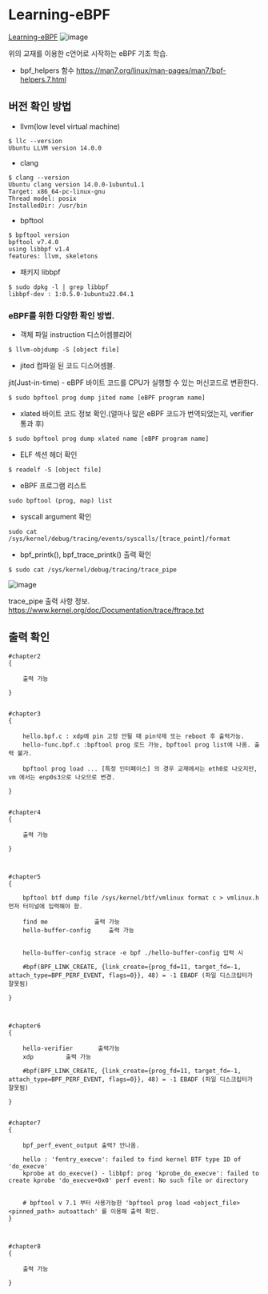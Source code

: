 # Learning-eBPF
[Learning-eBPF](https://github.com/lizrice/learning-ebpf)
![image](https://github.com/ziguin0925/web_1/assets/117524772/e6cdac90-6e7c-4779-838a-aa2bb760ff21)


위의 교재를 이용한 c언어로 시작하는 eBPF 기초 학습.


* bpf_helpers 함수
https://man7.org/linux/man-pages/man7/bpf-helpers.7.html




## 버전 확인 방법

- llvm(low level virtual machine)
```
$ llc --version
Ubuntu LLVM version 14.0.0
```


- clang
```
$ clang --version
Ubuntu clang version 14.0.0-1ubuntu1.1
Target: x86_64-pc-linux-gnu
Thread model: posix
InstalledDir: /usr/bin
```

- bpftool
```
$ bpftool version
bpftool v7.4.0
using libbpf v1.4
features: llvm, skeletons
```

- 패키지 libbpf
```
$ sudo dpkg -l | grep libbpf
libbpf-dev : 1:0.5.0-1ubuntu22.04.1   
```


### eBPF를 위한 다양한 확인 방법.

* 객체 파일 instruction 디스어셈블리어
```
$ llvm-objdump -S [object file]
```

* jited 컴파일 된 코드 디스어셈블.

jit(Just-in-time) - eBPF 바이트 코드를 CPU가 실행할 수 있는 머신코드로 변환한다.
```
$ sudo bpftool prog dump jited name [eBPF program name]
```

* xlated 바이트 코드 정보 확인.(얼마나 많은 eBPF 코드가 번역되었는지, verifier 통과 후)
```
$ sudo bpftool prog dump xlated name [eBPF program name]
```

* ELF 섹션 헤더 확인
```
$ readelf -S [object file]
```

* eBPF 프로그램 리스트
```
sudo bpftool (prog, map) list
```

* syscall argument 확인 
```
sudo cat /sys/kernel/debug/tracing/events/syscalls/[trace_point]/format
```

* bpf_printk(), bpf_trace_printk() 출력 확인
```
$ sudo cat /sys/kernel/debug/tracing/trace_pipe   
```
![image](https://github.com/ziguin0925/web_1/assets/117524772/7a2c171e-9690-46e3-bfc6-feb090bd6160)


trace_pipe 출력 사항 정보.
https://www.kernel.org/doc/Documentation/trace/ftrace.txt








## 출력 확인
```
#chapter2
{	

	출력 가능

}


#chapter3
{

	hello.bpf.c : xdp에 pin 고정 안될 때 pin삭제 또는 reboot 후 출력가능.
	hello-func.bpf.c :bpftool prog 로드 가능, bpftool prog list에 나옴. 출력 불가.

    bpftool prog load ... [특정 인터페이스] 의 경우 교재에서는 eth0로 나오지만,  vm 에서는 enp0s3으로 나오므로 변경.
				
}


#chapter4
{

	출력 가능

}



#chapter5
{

	bpftool btf dump file /sys/kernel/btf/vmlinux format c > vmlinux.h 먼저 터미널에 입력해야 함.

	find me 			출력 가능
	hello-buffer-config 	출력 가능	
	

	hello-buffer-config strace -e bpf ./hello-buffer-config 입력 시

	#bpf(BPF_LINK_CREATE, {link_create={prog_fd=11, target_fd=-1, attach_type=BPF_PERF_EVENT, flags=0}}, 48) = -1 EBADF (파일 디스크립터가 잘못됨)

}



#chapter6 
{

	hello-verifier 		 출력가능
	xdp			출력 가능

	#bpf(BPF_LINK_CREATE, {link_create={prog_fd=11, target_fd=-1, attach_type=BPF_PERF_EVENT, flags=0}}, 48) = -1 EBADF (파일 디스크립터가 잘못됨)

}


#chapter7
{

	bpf_perf_event_output 출력? 안나옴.

	hello : 'fentry_execve': failed to find kernel BTF type ID of 'do_execve'
	kprobe at do_execve() - libbpf: prog 'kprobe_do_execve': failed to create kprobe 'do_execve+0x0' perf event: No such file or directory


    # bpftool v 7.1 부터 사용가능한 'bpftool prog load <object_file> <pinned_path> autoattach' 를 이용해 출력 확인.
}



#chapter8
{

	출력 가능

}
```